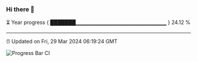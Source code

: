 ### Hi there 👋

⏳ Year progress { ███████▁▁▁▁▁▁▁▁▁▁▁▁▁▁▁▁▁▁▁▁▁▁▁ } 24.12 %

---

⏰ Updated on Fri, 29 Mar 2024 06:19:24 GMT

![Progress Bar CI](https://github.com/liununu/liununu/workflows/Progress%20Bar%20CI/badge.svg)
